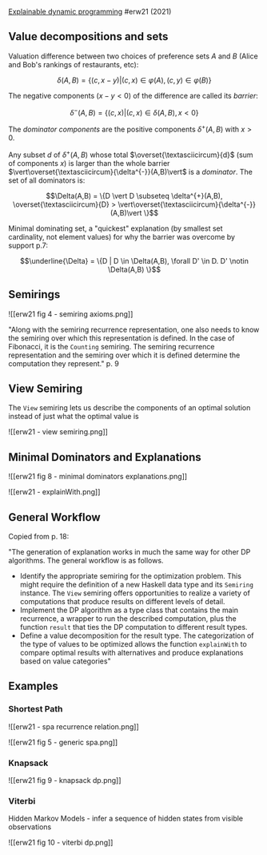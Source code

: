[Explainable dynamic programming](https://doi.org/10.1017/S0956796821000083) #erw21 (2021)

## Value decompositions and sets

Valuation difference between two choices of preference sets $A$ and $B$ (Alice and Bob's rankings of restaurants, etc):

$$\delta(A,B) = \{(c, x-y) | (c,x) \in \varphi(A), (c,y) \in \varphi(B)\}$$

The negative components ($x - y < 0$) of the difference are called its *barrier*:

$$\delta^{-}(A,B) = \{ (c,x) | (c,x) \in \delta(A,B), x < 0\}$$

The *dominator components* are the positive components $\delta^{+}(A,B)$ with $x > 0$.

Any subset $d$ of $\delta^{+}(A,B)$ whose total $\overset{\textasciicircum}{d}$ (sum of components $x$) is larger than the whole barrier $\vert\overset{\textasciicircum}{\delta^{-}}(A,B)\vert$ is a *dominator*.  The set of all dominators is:

$$\Delta(A,B) = \{D \vert D \subseteq \delta^{+}(A,B), \overset{\textasciicircum}{D} > \vert\overset{\textasciicircum}{\delta^{-}}(A,B)\vert \}$$

Minimal dominating set, a "quickest" explanation (by smallest set cardinality, not element values) for why the barrier was overcome by support p.7:

$$\underline{\Delta} = \{D | D \in \Delta(A,B), \forall D' \in D. D' \notin \Delta(A,B) \}$$


## Semirings

![[erw21 fig 4 - semiring axioms.png]]

"Along with the semiring recurrence representation, one also needs to know the semiring over which this representation is defined. In the case of Fibonacci, it is the `Counting` semiring. The semiring recurrence representation and the semiring over which it is defined determine the computation they represent." p. 9


## View Semiring

The `View` semiring lets us describe the components of an optimal solution instead of just what the optimal value is

![[erw21 - view semiring.png]]


## Minimal Dominators and Explanations

![[erw21 fig 8 - minimal dominators explanations.png]]

![[erw21 - explainWith.png]]


## General Workflow

Copied from p. 18:

"The generation of explanation works in much the same way for other DP algorithms. The general workflow is as follows.
- Identify the appropriate semiring for the optimization problem. This might require the definition of a new Haskell data type and its `Semiring` instance. The `View` semiring offers opportunities to realize a variety of computations that produce results on different levels of detail.
- Implement the DP algorithm as a type class that contains the main recurrence, a wrapper to run the described computation, plus the function `result` that ties the DP computation to different result types.
- Define a value decomposition for the result type. The categorization of the type of values to be optimized allows the function `explainWith` to compare optimal results with alternatives and produce explanations based on value categories"


## Examples

### Shortest Path

![[erw21 - spa recurrence relation.png]]

![[erw21 fig 5 - generic spa.png]]

### Knapsack

![[erw21 fig 9 - knapsack dp.png]]

### Viterbi

Hidden Markov Models - infer a sequence of hidden states from visible observations

![[erw21 fig 10 - viterbi dp.png]]
